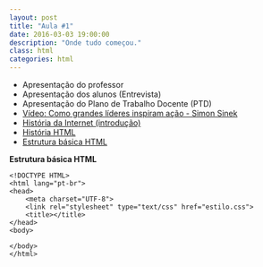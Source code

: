 ```yaml
---
layout: post
title: "Aula #1"
date: 2016-03-03 19:00:00
description: "Onde tudo começou."
class: html
categories: html
---
```


- Apresentação do professor
- Apresentação dos alunos (Entrevista)
- Apresentação do Plano de Trabalho Docente (PTD)
- [Vídeo: Como grandes líderes inspiram ação - Simon Sinek](https://www.ted.com/talks/simon_sinek_how_great_leaders_inspire_action?language=pt-br)
- [História da Internet (introdução)](http://pt.slideshare.net/jrmessias/html-hypertext-markup-language-introduo)
- [História HTML](http://pt.slideshare.net/jrmessias/html-hypertext-markup-language-1)
- [Estrutura básica HTML](https://gist.github.com/jrmessias/1dfe3e7fde6072bd1d98)

**Estrutura básica HTML**
```
<!DOCTYPE HTML>
<html lang="pt-br">
<head>
	<meta charset="UTF-8">
	<link rel="stylesheet" type="text/css" href="estilo.css">
	<title></title>
</head>
<body>
	
</body>
</html>
```